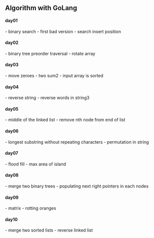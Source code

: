 <h2>Algorithm with GoLang</h2>

<h4>day01</h4>
- binary search
- first bad version
- search insert position

<h4>day02</h4>
- binary tree preorder traversal
- rotate array

<h4>day03</h4>
- move zeroes
- two sum2 - input array is sorted

<h4>day04</h4>
- reverse string
- reverse words in string3

<h4>day05</h4>
- middle of the linked list
- remove nth node from end of list

<h4>day06</h4>
- longest substring without repeating characters
- permutation in string

<h4>day07</h4>
- flood fill
- max area of island

<h4>day08</h4>
- merge two binary trees
- populating next right pointers in each nodes

<h4>day09</h4>
- matrix
- rotting oranges

<h4>day10</h4>
- merge two sorted lists
- reverse linked list